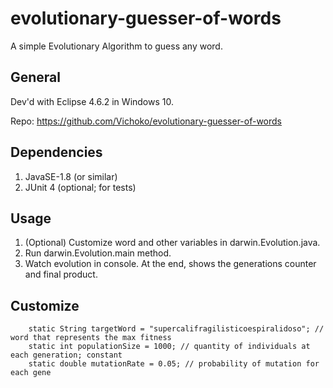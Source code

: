 # evolutionary-guesser-of-words
A simple Evolutionary Algorithm to guess any word.

## General

Dev'd with Eclipse 4.6.2 in Windows 10.

Repo: https://github.com/Vichoko/evolutionary-guesser-of-words

## Dependencies

1. JavaSE-1.8 (or similar)
2. JUnit 4 (optional; for tests)

## Usage
1. (Optional) Customize word and other variables in darwin.Evolution.java.
2. Run darwin.Evolution.main method.
3. Watch evolution in console. At the end, shows the generations counter and final product.

## Customize
```
	static String targetWord = "supercalifragilisticoespiralidoso"; // word that represents the max fitness
	static int populationSize = 1000; // quantity of individuals at each generation; constant
	static double mutationRate = 0.05; // probability of mutation for each gene
```